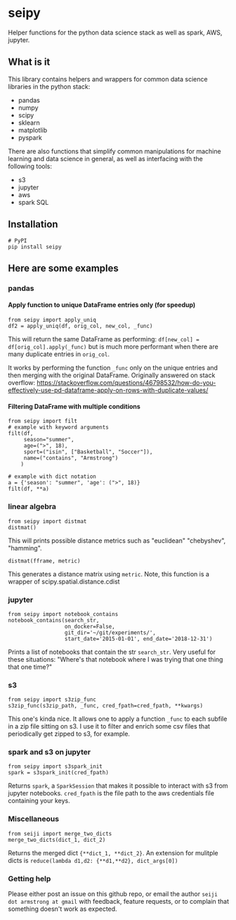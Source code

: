 # seipy

Helper functions for the python data science stack as well as spark, AWS, jupyter.

## What is it

This library contains helpers and wrappers for common data science libraries in the python stack:
- pandas
- numpy
- scipy
- sklearn
- matplotlib
- pyspark

There are also functions that simplify common manipulations for machine learning and data science
in general, as well as interfacing with the following tools:
- s3
- jupyter
- aws
- spark SQL

## Installation
```
# PyPI
pip install seipy
```

## Here are some examples

### pandas

#### Apply function to unique DataFrame entries only (for speedup)
```
from seipy import apply_uniq
df2 = apply_uniq(df, orig_col, new_col, _func)
```
This will return the same DataFrame as performing:
`df[new_col] = df[orig_col].apply(_func)`
but is much more performant when there are many duplicate entries in `orig_col`.

It works by performing the function `_func` only on the unique entries and then merging with the original DataFrame.
Originally answered on stack overflow:
https://stackoverflow.com/questions/46798532/how-do-you-effectively-use-pd-dataframe-apply-on-rows-with-duplicate-values/

#### Filtering DataFrame with multiple conditions
```
from seipy import filt
# example with keyword arguments
filt(df,
     season="summer",
     age=(">", 18),
     sport=("isin", ["Basketball", "Soccer"]),
     name=("contains", "Armstrong")
    )

# example with dict notation
a = {'season': "summer", 'age': (">", 18)}
filt(df, **a)
```

### linear algebra

```
from seipy import distmat
distmat()
```
This will prints possible distance metrics such as "euclidean" "chebyshev", "hamming".

```
distmat(fframe, metric)
```
This generates a distance matrix using `metric`.
Note, this function is a wrapper of scipy.spatial.distance.cdist


### jupyter

```
from seipy import notebook_contains
notebook_contains(search_str,
                  on_docker=False,
                  git_dir='~/git/experiments/',
                  start_date='2015-01-01', end_date='2018-12-31')
```
Prints a list of notebooks that contain the str `search_str`.
Very useful for these situations: "Where's that notebook where I was trying that one thing that one time?"

### s3
```
from seipy import s3zip_func
s3zip_func(s3zip_path, _func, cred_fpath=cred_fpath, **kwargs)
```
This one's kinda nice. It allows one to apply a function `_func` to each subfile in a zip file sitting on s3.
I use it to filter and enrich some csv files that periodically get zipped to s3, for example.


### spark and s3 on jupyter

```
from seipy import s3spark_init
spark = s3spark_init(cred_fpath)
```
Returns `spark`, a `SparkSession` that makes it possible to interact with s3 from jupyter notebooks.
`cred_fpath` is the file path to the aws credentials file containing your keys.


### Miscellaneous

```
from seiji import merge_two_dicts
merge_two_dicts(dict_1, dict_2)
```
Returns the merged dict `{**dict_1, **dict_2}`.
An extension for mulitple dicts is `reduce(lambda d1,d2: {**d1,**d2}, dict_args[0])`

### Getting help

Please either post an issue on this github repo, or email the author `seiji dot armstrong at gmail` with feedback,
feature requests, or to complain that something doesn't work as expected.


